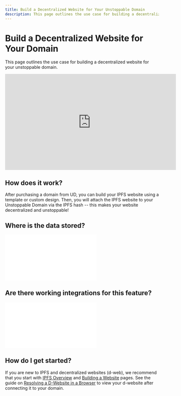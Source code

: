 ```yaml
---
title: Build a Decentralized Website for Your Unstoppable Domain
description: This page outlines the use case for building a decentralized website for your unstoppable domain.
---
```


# Build a Decentralized Website for Your Domain

This page outlines the use case for building a decentralized website for your unstoppable domain.

<iframe width="560" height="315" src="https://www.youtube.com/embed/I9vTeAtELOk" title="YouTube video player" frameborder="0" allow="accelerometer; autoplay; clipboard-write; encrypted-media; gyroscope; picture-in-picture" allowfullscreen></iframe>

## How does it work? 

After purchasing a domain from UD, you can build your IPFS website using a template or custom design. Then, you will attach the IPFS website to your Unstoppable Domain via the IPFS hash -- this makes your website decentralized and unstoppable!

## Where is the data stored?

<embed src="/snippets/_ipfs-basics.md" />

## Are there working integrations for this feature? 

<embed src="/snippets/_unstoppable-dwebsites.md" />

## How do I get started?

If you are new to IPFS and decentralized websites (d-web), we recommend that you start with [IPFS Overview](/d-websites/index.md) and [Building a Website](/d-websites/build-website.md) pages. See the guide on [Resolving a D-Website in a Browser](/d-websites/resolving-dwebsites-in-a-browser.md) to view your d-website after connecting it to your domain.